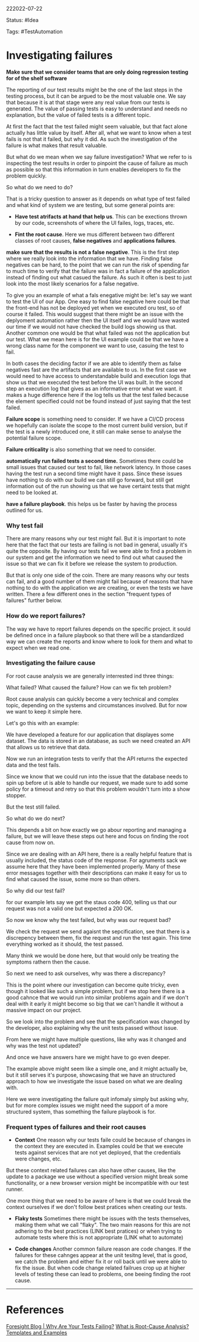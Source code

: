 222022-07-22

Status: #Idea

Tags: #TestAutomation 

# Investigating failures

**Make sure that we consider teams that are only doing regression testing for of the shelf software**

The reporting of our test results might be the one of the last steps in the testing process, but it can be argued to be the most valuable one. We say that because it is at that stage were any real value from our tests is generated. The value of passing tests is easy to understand and needs no explanation, but the value of failed tests is a different topic.

At first the fact that the test failed might seem valuable, but that fact alone actually has little value by itself. After all, what we want to know when a test fails is not that it failed, but why it did. As such the investigation of the failure is what makes that result valuable.

But what do we mean when we say failure investigation? What we refer to is inspecting the test results in order to pinpoint the cause of failure as much as possible so that this information in turn enables developers to fix the problem quickly. 

So what do we need to do? 

That is a tricky question to answer as it depends on what type of test failed and what kind of system we are testing, but some general points are:

- **Have test atrifacts at hand that help us**. This can be exections thrown by our code, screenshots of where the UI failes, logs, traces, etc.

- **Fint the root cause**.  Here we mus different between two different classes of root causes, **false negatives** and **applications failures**. 

 **make sure that the results is not a false negative**. This is the first step where we really look into the information that we have. Finding false negatives can be hard, to the point that we can run the risk of spending far to much time to verify that the failure was in fact a failure of the application instead of finding out what casued the failure. As such it often is best to just look into the most likely scenarios for a false negative. 
 
 To give you an example of what a fals enegative might be: let's say we want to test the UI of our App. One easy to find false negative here could be that the front-end has not be deployed yet when we executed oru test, so of course it failed. This would suggest that there might be an issue with the deplyoment automation rather then the UI itself and we would have wasted our time if we would not have checked the build logs showing us that. Another common one would be that what failed was not the application but our test. What we mean here is for the UI example could be that we have a wrong class name for the component we want to use, casuing the test to fail. 
 
 In both cases the deciding factor if we are able to identify them as false negatives fast are the artifacts that are available to us. In the first case we would need to have access to understandable build and execution logs that show us that we executed the test before the UI was built. In the second step an execution log that gives as an informative error what we want. it makes a huge difference here if the log tells us that the test failed because the element specified could not be found instead of just saying that the test failed.

**Failure scope** is something need to consider. If we have a CI/CD process we hopefully can isolate the scope to the most current build version, but if the test is a newly introduced one, it still can make sense to analyse the potential failure scope.

**Failure criticality** is also something that we need to consider. 

**automatically run failed tests a second time.** Sometimes there could be small issues that caused our test to fail, like network latency. In those cases having the test run a second time might have it pass. Since these issues have nothing to do with our build we can still go forward, but still get information out of the run showing us that we have certaint tests that might need to be looked at.

**have a failure playbook**. this helps us be faster by having the process outlined for us. 


### Why test fail

There are many reasons why our test might fail. But it is important to note here that the fact that our tests are failing is not bad in general, usually it's quite the opposite. By having our tests fail we were able to find a problem in our system and get the information we need to find out what caused the issue so that we can fix it before we release the system to production.

But that is only one side of the coin. There are many reasons why our tests can fail, and a good number of them might fail because of reasons that have nothing to do with the application we are creating, or even the tests we have written. There a few different ones in the section "frequent types of failures" further below.

### How do we report failures?

The way we have to report failures depends on the specific project. it sould be defined once in a failure playbook so that there will be a standardized way we can create the reports and know where to look for them and what to expect when we read one.


### Investigating the failure cause

For root cause analysis we are generally interrested ind three things:

What failed?
What caused the failure?
How can we fix teh problem?

Root cause analysis can quickly become a very technical and complex topic, depending on the systems and circumstances involved. But for now we want to keep it simple here.


Let's go this with an example:

We have developed a feature for our application that displayes some dataset. The data is stored in an database, as such we need created an API that allows us to retrieve that data. 

Now we run an integration tests to verify that the API returns the expected data and the test fails.

Since we know that we could run into the issue that the database needs to spin up before ut is able to handle our request, we made sure to add some policy for a timeout and retry so that this problem wouldn't turn into a show stopper.

But the test still failed.

So what do we do next?

This depends a bit on how exactly we go abour reporting and managing a failure, but we will leave these steps out here and focus on finding the root cause from now on.

Since we are dealing with an API here, there is a really helpful feature that is usually included, the status code of the response. For agruments sack we assume here that they have been implemented properly. Many of these error messages together with their descriptions can make it easy for us to find what caused the issue, some more so than others. 

So why did our test fail?

for our example lets say we get the staus code 400, telling us that our request was not a valid one but expected a 200 OK. 

So now we know why the test failed, but why was our request bad?

We check the request we send agaisnt the sepcification, see that there is a discrepency between them, fix the request and run the test again. This time everything worked as it should, the test passed.

Many think we would be done here, but that would only be treating the symptoms rathern then the cause.

So next we need to ask ourselves, why was there a discrepancy?

This is the point where our investigation can become quite tricky, even though it looked like such a simple problem, but if we stop here there is a good cahnce that we would run into similar problems again and if we don't deal with it early it might become so big that we can't handle it without a massive impact on our project.

So we look into the problem and see that the specification was changed by the developer, also explaining why the unit tests passed without issue.

From here we might have multiple questions, like why was it changed and why was the test not updated?

And once we have answers hare we might have to go even deeper.


The example above might seem like a simple one, and it might actually be, but it still serves it's purpose, showcasing that we have an structured approach to how we investigate the issue based on what we are dealing with.

Here we were investigating the failure quit infomaly simply but asking why, but for more complex issues we might need the support of a more structured system, thas something the failure playbook is for.

### Frequent types of failures and their root causes

- **Context**
One reason why our tests faile could be because of changes in the context they are executed in. Examples could be that we execute tests against services that are not yet deployed, that the credentials were changes, etc.

But these context related failures can also have other causes, like the update to a package we use without a specified version might break some functionality, or a new browser version might be incompatible with our test runner.

One more thing that we need to be aware of here is that we could break the context ourselves if we don't follow best pratices when creating our tests.

- **Flaky tests**
Sometimes there might be issues with the tests themselves, making them what we call "flaky". The two main reasons for this are not adhering to the best practices (LINK best pratices) or when trying to automate tests where this is not appropriate (LINK what to automate)

- **Code changes**
Another common failure reason are code changes. If the failures for these cahnges appear at the unit tesitng level, that is good, we catch the problem and either fix it or roll back until we were able to fix the issue. But when code change related failrues crop up at higher levels of testing these can lead to problems, one beeing finding the root cause.

___
# References
[Foresight Blog | Why Are Your Tests Failing?](https://www.runforesight.com/blog/why-are-your-tests-failing)
[What is Root-Cause Analysis? Templates and Examples](https://www.spiceworks.com/tech/devops/articles/what-is-root-cause-analysis/)
